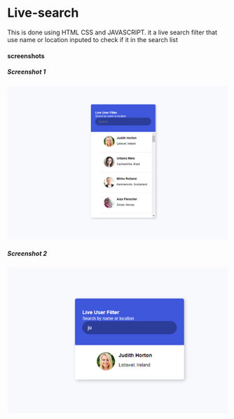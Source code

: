 # Live-search
This is done using HTML CSS and JAVASCRIPT. it a live search filter that use name or location inputed to check if it in the search list

<h4>screenshots</h4>

<h5>Screenshot 1</h5>

![first](screenshot/1.PNG)

<h5>Screenshot 2</h5>

![second](screenshot/2.PNG)
